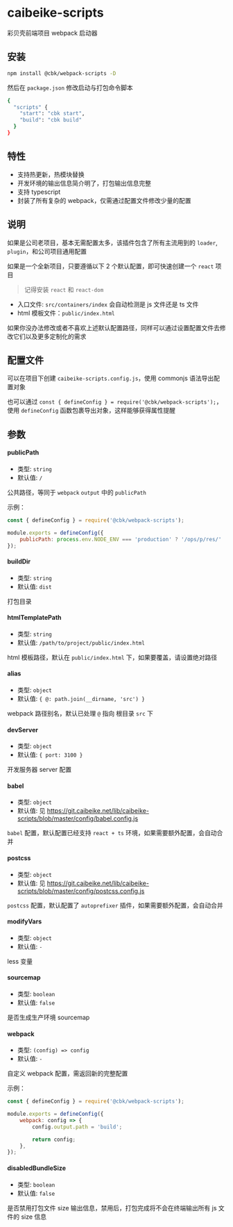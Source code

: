# caibeike-scripts

彩贝壳前端项目 webpack 启动器

## 安装

```bash
npm install @cbk/webpack-scripts -D
```

然后在 `package.json` 修改启动与打包命令脚本

```bash
{
  "scripts" {
    "start": "cbk start",
    "build": "cbk build"
  }
}
```

## 特性

-   支持热更新，热模块替换
-   开发环境的输出信息简介明了，打包输出信息完整
-   支持 typescript
-   封装了所有复杂的 webpack，仅需通过配置文件修改少量的配置

## 说明

如果是公司老项目，基本无需配置太多，该插件包含了所有主流用到的 `loader`, `plugin`，和公司项目通用配置

如果是一个全新项目，只要遵循以下 2 个默认配置，即可快速创建一个 `react` 项目

> 记得安装 `react` 和 `react-dom`

-   入口文件: `src/containers/index` 会自动检测是 js 文件还是 ts 文件
-   html 模板文件：`public/index.html`

如果你没办法修改或者不喜欢上述默认配置路径，同样可以通过设置配置文件去修改它们以及更多定制化的需求

## 配置文件

可以在项目下创建 `caibeike-scripts.config.js`，使用 commonjs 语法导出配置对象

也可以通过 `const { defineConfig } = require('@cbk/webpack-scripts');`，使用 `defineConfig` 函数包裹导出对象，这样能够获得属性提醒

## 参数

#### publicPath

-   类型: `string`
-   默认值: `/`

公共路径，等同于 `webpack` `output` 中的 `publicPath`

示例：

```js
const { defineConfig } = require('@cbk/webpack-scripts');

module.exports = defineConfig({
    publicPath: process.env.NODE_ENV === 'production' ? '/ops/p/res/' : '/',
});
```

#### buildDir

-   类型: `string`
-   默认值: `dist`

打包目录

#### htmlTemplatePath

-   类型: `string`
-   默认值: `/path/to/project/public/index.html`

html 模板路径，默认在 `public/index.html` 下，如果要覆盖，请设置绝对路径

#### alias

-   类型: `object`
-   默认值: `{ @: path.join(__dirname, 'src') }`

webpack 路径别名，默认已处理 `@` 指向 根目录 `src` 下

#### devServer

-   类型: `object`
-   默认值: `{ port: 3100 }`

开发服务器 server 配置

#### babel

-   类型: `object`
-   默认值: 见 https://git.caibeike.net/lib/caibeike-scripts/blob/master/config/babel.config.js

`babel` 配置，默认配置已经支持 `react + ts` 环境，如果需要额外配置，会自动合并

#### postcss

-   类型: `object`
-   默认值: 见 https://git.caibeike.net/lib/caibeike-scripts/blob/master/config/postcss.config.js

`postcss` 配置，默认配置了 `autoprefixer` 插件，如果需要额外配置，会自动合并

#### modifyVars

-   类型: `object`
-   默认值: `-`

less 变量

#### sourcemap

-   类型: `boolean`
-   默认值: `false`

是否生成生产环境 sourcemap

#### webpack

-   类型: `(config) => config`
-   默认值: `-`

自定义 webpack 配置，需返回新的完整配置

示例：

```js
const { defineConfig } = require('@cbk/webpack-scripts');

module.exports = defineConfig({
    webpack: config => {
        config.output.path = 'build';

        return config;
    },
});
```

#### disabledBundleSize

-   类型: `boolean`
-   默认值: `false`

是否禁用打包文件 size 输出信息，禁用后，打包完成将不会在终端输出所有 js 文件的 size 信息
